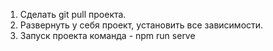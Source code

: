 1. Сделать git pull проекта.
2. Развернуть у себя проект,  установить все зависимости.
1. Запуск проекта команда -  npm run serve
